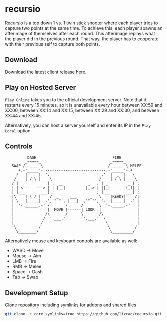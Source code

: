 # recursio

Recursio is a top down 1 vs. 1 twin stick shooter where each player tries to capture two points at the same time. To achieve this, each player spawns an afterimage of themselves after each round. This afterimage replays what the player did in the previous round. That way, the player has to cooperate with their previous self to capture both points.

## Download
Download the latest client release [here](https://github.com/lizrad/recursio/releases).

## Play on Hosted Server

`Play Online` takes you to the official development server. Note that it restarts every 15 minutes, so it is unavailable every hour between XX:59 and XX:00, between XX:14 and XX:15, between XX:29 and XX:30, and between XX:44 and XX:45.

Alternatively, you can host a server yourself and enter its IP in the `Play Local` option.

## Controls

```
          DASH                                  FIRE
         _=====_                               _=====_
   SWAP / _____ \                             / _____ \ MELEE
      +.-'_____'-.---------------------------.-'_____'-.+
     /   |     |  '.                       .'  |  _  |   \
    / ___| /|\ |___ \                     / ___| /_\ |___ \
   / |      |      | ;  __           _   ; | _         _ | ;
   | | <---   ---> | | |__|         |_:> | ||_|       (_)| |
   | |___   |   ___| ;                   ; |___       ___| ;
   |\    | \|/ |    /  _     ___      _   \    |READY|    /|
   | \   |_____|  .','" "', |___|  ,'" "', '.  |_____|  .' |
   |  '-.______.-' /       \      /       \  '-._____.-'   |
   |               |  MOVE |------| LOOK  |                |
   |              /\       /      \       /\               |
   |             /  '.___.'        '.___.'  \              |
   |            /                            \             |
    \          /                              \           /
     \________/                                \_________/
```

Alternatively mouse and keyboard controls are available as well:
- WASD -> Move
- Mouse -> Aim
- LMB -> Fire
- RMB -> Melee
- Space -> Dash
- Tab -> Swap

## Development Setup

Clone repository including symlinks for addons and shared files

```sh
git clone -c core.symlinks=true https://github.com/lizrad/recursio.git
```

